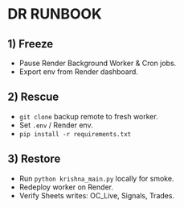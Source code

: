 # DR RUNBOOK

## 1) Freeze
- Pause Render Background Worker & Cron jobs.
- Export env from Render dashboard.

## 2) Rescue
- `git clone` backup remote to fresh worker.
- Set `.env` / Render env.
- `pip install -r requirements.txt`

## 3) Restore
- Run `python krishna_main.py` locally for smoke.
- Redeploy worker on Render.
- Verify Sheets writes: OC_Live, Signals, Trades.
